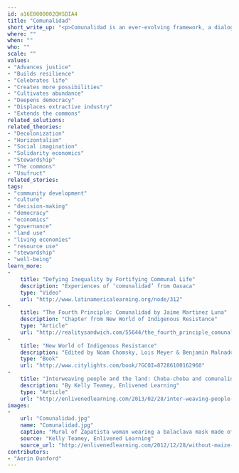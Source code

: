 ```yaml
---
id: a16E0000002QHSDIA4
title: "Comunalidad"
short_write_up: "<p>Comunalidad is an ever-evolving framework, a dialogue between the lived experience of pueblos in Mesoamerica and indigenous anthropologists naming and describing this worldview and perspective. The theory centers around four pillars of communal life: communal authority and governance via the popular assembly; communal territory, or land held in common; communal celebration, or feast days; and communal work for the benefit of the whole. For activists today, living models of self-governing community are potentially valuable, as well as paradoxical and sometimes difficult to imagine applied in Western contexts of the Global North. Given that comunalidad is deeply woven into place itself, uprooting the theory without this grounded connection poses serious challenges.</p>"
where: ""
when: ""
who: ""
scale: ""
values:
- "Advances justice"
- "Builds resilience"
- "Celebrates life"
- "Creates more possibilities"
- "Cultivates abundance"
- "Deepens democracy"
- "Displaces extractive industry"
- "Extends the commons"
related_solutions:
related_theories:
- "Decolonization"
- "Horizontalism"
- "Social imagination"
- "Solidarity economics"
- "Stewardship"
- "The commons"
- "Usufruct"
related_stories:
tags:
- "community development"
- "culture"
- "decision-making"
- "democracy"
- "economics"
- "governance"
- "land use"
- "living economies"
- "resource use"
- "stewardship"
- "well-being"
learn_more:
-
    title: "Defying Inequality by Fortifying Communal Life"
    description: "Experiences of ‘comunalidad’ from Oaxaca"
    type: "Video"
    url: "http://www.latinamericalearning.org/node/312"
-
    title: "The Fourth Principle: Comunalidad by Jaime Martinez Luna"
    description: "Chapter from New World of Indigenous Resistance"
    type: "Article"
    url: "http://realitysandwich.com/55644/the_fourth_principle_comunalidad/"
-
    title: "New World of Indigenous Resistance"
    description: "Edited by Noam Chomsky, Lois Meyer & Benjamín Malnador"
    type: "Book"
    url: "http://www.citylights.com/book/?GCOI=87286100162960"
-
    title: "Interweaving people and the land: Choba-choba and comunalidad"
    description: "By Kelly Teamey, Enlivened Learning"
    type: "Article"
    url: "http://enlivenedlearning.com/2013/02/28/inter-weaving-people-and-the-land-choba-choba-and-comunalidad/"
images:
-
    url: "Comunalidad.jpg"
    name: "Comunalidad.jpg"
    caption: "Mural of Zapatista woman wearing a balaclava mask made of maize, Oventic, Zapatista Caracole."
    source: "Kelly Teamey, Enlivened Learning"
    source_url: "http://enlivenedlearning.com/2012/12/28/without-maize-there-is-no-country-part-2-milpa-cosmovision-and-food-sovereignty/"
contributors:
- "Aerin Dunford"
---
```

